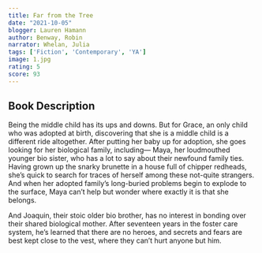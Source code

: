 ```yaml
---
title: Far from the Tree
date: "2021-10-05"
blogger: Lauren Hamann
author: Benway, Robin
narrator: Whelan, Julia
tags: ['Fiction', 'Contemporary', 'YA']
image: 1.jpg
rating: 5
score: 93
---
```



## Book Description

Being the middle child has its ups and downs.
But for Grace, an only child who was adopted at birth, discovering that she is a middle child is a different ride altogether. After putting her baby up for adoption, she goes looking for her biological family, including— Maya, her loudmouthed younger bio sister, who has a lot to say about their newfound family ties. Having grown up the snarky brunette in a house full of chipper redheads, she’s quick to search for traces of herself among these not-quite strangers. And when her adopted family’s long-buried problems begin to explode to the surface, Maya can’t help but wonder where exactly it is that she belongs.

And Joaquin, their stoic older bio brother, has no interest in bonding over their shared biological mother. After seventeen years in the foster care system, he’s learned that there are no heroes, and secrets and fears are best kept close to the vest, where they can’t hurt anyone but him.